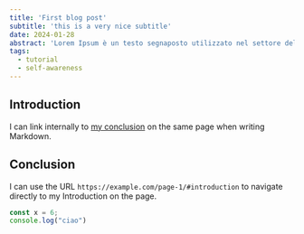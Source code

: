 ```yaml
---
title: 'First blog post'
subtitle: 'this is a very nice subtitle'
date: 2024-01-28
abstract: 'Lorem Ipsum è un testo segnaposto utilizzato nel settore della tipografia e della stampa. Lorem Ipsum è considerato il testo segnaposto standard sin dal sedicesimo secolo, quando un anonimo tipografo prese una cassetta di caratteri e li assemblò per preparare un testo campione.'
tags:
  - tutorial
  - self-awareness
---
```


## Introduction

I can link internally to [my conclusion](#conclusion) on the same page when writing Markdown.

## Conclusion

I can use the URL `https://example.com/page-1/#introduction` to navigate directly to my Introduction on the page.

```js
const x = 6;
console.log("ciao")
```